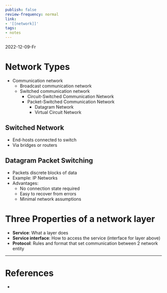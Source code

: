 ```yaml
---
publish: false
review-frequency: normal
link:
- '[[network]]'
tags:
- notes
---
```

2022-12-09-Fr

# Network Types

- Communication network
    - Broadcast communication network
    - Switched communication network
        - Circuit-Switched Communication Network
        - Packet-Switched Communication Network
            - Datagram Network
            - Virtual Circuit Network

## Switched Network
- End-hosts connected to switch
- Via bridges or routers

## Datagram Packet Switching
- Packets discrete blocks of data
- Example: IP Networks
- Advantages:
    - No connection state required
    - Easy to recover from errors
    - Minimal network assumptions

# Three Properties of a network layer
- **Service**: What a layer does
- **Service interface**: How to access the service (interface for layer above)
- **Protocol**: Rules and format that set communication between 2 network entity

---
# References
- 
